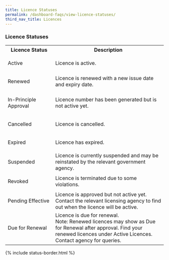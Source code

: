 ```yaml
---
title: Licence Statuses
permalink: /dashboard-faqs/view-licence-statuses/
third_nav_title: Licences
---
```


### Licence Statuses

<table>
<tr>
<th style='width: 30%;'><b>Licence Status</b></th>
<th style='width: auto;'><b>Description</b></th>
</tr>
<tr>
<td><p id="status-border" class="green">Active</p></td>
<td>Licence is active.</td>
</tr>
<tr>
<td><p id="status-border" class="green">Renewed</p></td>
<td>Licence is renewed with a new issue date and expiry date.</td>
</tr>
<tr>
<td><p id="status-border" class="green">In-Principle Approval</p></td>
<td>Licence number has been generated but is not active yet.</td>
</tr>
<tr>
<td><p id="status-border" class="orange">Cancelled</p></td>
<td>Licence is cancelled.</td>
</tr>
<tr>
<td><p id="status-border" class="red">Expired</p></td>
<td>Licence has expired.</td>
</tr>
<tr>
<td><p id="status-border" class="red">Suspended</p></td>
<td>Licence is currently suspended and may be reinstated by the relevant government agency.</td>
</tr>
<tr>
<td><p id="status-border" class="red">Revoked</p></td>
<td>Licence is terminated due to some violations.</td>
</tr>
<tr>
<td><p id="status-border" class="blue">Pending Effective</p></td>
<td>Licence is approved but not active yet. Contact the relevant licensing agency to find out when the licence will be active.</td>
</tr>
<tr>
<td><p id="status-border" class="orange">Due for Renewal</p></td>
<td>Licence is due for renewal.
<br>Note: Renewed licences may show as Due for Renewal after approval. Find your renewed licences under Active Licences. Contact agency for queries.</td>
</tr>
</table>

{% include status-border.html %}
